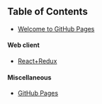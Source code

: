 ## Table of Contents

- [Welcome to GitHub Pages](welcome_to_github_pages.md)

#### Web client

- [React+Redux](web_client_react_redux.md)


#### Miscellaneous

- [GitHub Pages](github_pages.md)

